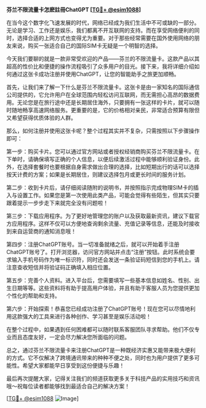 **芬兰不限流量卡怎麽註冊ChatGPT [[TG💪+ @esim1088](https://t.me/s/esim1088)]**

在当今这个数字化飞速发展的时代，网络已经成为我们生活中不可或缺的一部分。无论是学习、工作还是娱乐，我们都离不开互联网的支持。而在享受网络便利的同时，选择合适的上网方式也变得尤为重要。对于那些经常需要在国外使用网络的朋友来说，购买一张适合自己的国际SIM卡无疑是一个明智的选择。

今天我们要聊的就是一款非常受欢迎的产品——芬兰的不限流量卡。这款产品以其超高的性价比和便捷的操作流程吸引了众多用户的目光。接下来，我将详细介绍如何通过这张卡成功注册并使用ChatGPT，让您的智能助手之旅更加顺畅。

首先，让我们来了解一下什么是芬兰不限流量卡。这张卡是由一家知名的国际通信公司提供的，它允许用户在全球范围内轻松访问互联网，而无需担心高昂的数据费用。无论您是在旅行途中还是长期居住海外，只要拥有一张这样的卡片，就可以随时随地畅享高速网络服务。更重要的是，它的价格相对亲民，非常适合预算有限但又希望获得优质体验的人群。

那么，如何注册并使用这张卡呢？整个过程其实并不复杂，只需按照以下步骤操作即可：

第一步：购买卡片。您可以通过官方网站或者授权经销商购买芬兰不限流量卡。在下单时，请确保填写正确的个人信息，以便后续激活过程中能够顺利验证身份。此外，在选择套餐时也要根据自身需求做出合理的选择，比如短期出行的话可以选择按天计费的方案；如果是长期居住，则建议选择包月或更长时间的服务计划。

第二步：收到卡片后，请仔细阅读随附的说明书，并按照指示完成物理SIM卡的插入与设置工作。如果您是第一次使用此类产品，可能会觉得有些陌生，但其实只要跟着提示一步步走下来就完全没有问题啦！

第三步：下载应用程序。为了更好地管理您的账户以及获取最新资讯，建议下载官方应用程序。这样不仅可以方便地查询剩余流量、充值记录等信息，还能及时接收到来自运营商的通知消息哦！

第四步：注册ChatGPT账号。当一切准备就绪之后，就可以开始着手注册ChatGPT账号了。打开浏览器，访问官方网站并点击“注册”按钮。此时系统会要求输入手机号码作为唯一标识符，同时还会发送一条验证码短信到您的手机上。请注意查收短信并将验证码正确填入相应位置。

第五步：完善个人资料。进入平台后，您需要填写一些基本信息如姓名、性别、出生日期等等。这些资料将有助于提高用户体验，并且有助于客服人员为您提供更加个性化的帮助和支持。

第六步：开始探索！恭喜您已经成功注册了ChatGPT账号！现在您可以尽情地利用这款强大的工具来进行各种创作、学习甚至是娱乐活动啦！

在整个过程中，如果遇到任何困难都可以随时联系客服团队寻求帮助。他们不仅专业而且态度友好，一定会尽力解决您所面临的问题。

总之，通过芬兰不限流量卡来注册ChatGPT是一种既经济实惠又能带来极大便利的方式。它不仅解决了跨境通讯带来的种种不便之处，同时也为用户提供了更多可能性。希望大家都能早日享受到这份便捷与乐趣！

最后再次提醒大家，记得关注我们的频道获取更多关于科技产品的实用技巧和资讯哦～祝每位读者都能够找到最适合自己的解决方案！

[[TG💪+ @esim1088](https://t.me/s/esim1088) ![Image](https://i.postimg.cc/4NQfJmqS/Snipaste-2025-05-13-00-14-12.png)]